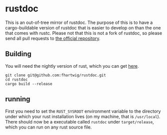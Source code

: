 # rustdoc

This is an out-of-tree mirror of rustdoc. The purpose of this is to have
a cargo-buildable version of rustdoc that is easier to develop on than the
one that comes with rustc.
Please not that this is not a fork of rustdoc, so please send all pull requests
to [the official repository](https://github.com/rust-lang/rust).

## Building

You will need the nightly version of rust, which you can get
[here](https://www.rust-lang.org/downloads.html).

```
git clone git@github.com:fhartwig/rustdoc.git
cd rustdoc
cargo build --release
```

## running

First you need to set the `RUST_SYSROOT` environment variable to the directory
under which your rust installation lives (on my machine, that is `/usr/local`).
There should now be a executable called `rustdoc` under `target/release`, which
you can run on any rust source file.
